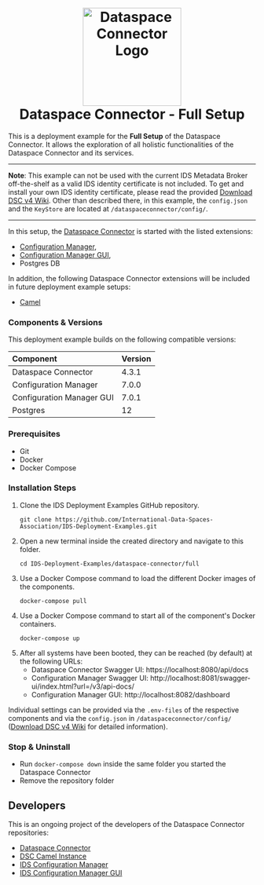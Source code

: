 <h1 align="center">
  <br>
  <a href="https://dataspace-connector.de/dsc_logo.svg"><img src="https://dataspace-connector.de/dsc_logo.svg" alt="Dataspace Connector Logo" width="200"></a>
  <br>
      Dataspace Connector - Full Setup
  <br>
</h1>

This is a deployment example for the **Full Setup** of the Dataspace Connector. It allows the exploration of all holistic functionalities of the Dataspace Connector and its services. 

---

**Note**: 
This example can not be used with the current IDS Metadata Broker off-the-shelf as a valid IDS identity certificate is not included. 
To get and install your own IDS identity certificate, please read the provided [Download DSC v4 Wiki](https://international-data-spaces-association.github.io/DataspaceConnector/assets/files/dsc_v4_wiki.zip).
Other than described there, in this example, the `config.json` and the `KeyStore` are located at  `/dataspaceconnector/config/`.

---

In this setup, the [Dataspace Connector](https://github.com/International-Data-Spaces-Association/DataspaceConnector) is started with the listed extensions:
* [Configuration Manager](https://github.com/International-Data-Spaces-Association/IDS-ConfigurationManager), 
* [Configuration Manager GUI](https://github.com/International-Data-Spaces-Association/IDS-ConfigurationManager-UI), 
* Postgres DB

In addition, the following Dataspace Connector extensions will be included in future deployment example setups:
* [Camel](https://github.com/International-Data-Spaces-Association/DSC-Camel-Instance)


### Components & Versions
This deployment example builds on the following compatible versions:

| Component | Version |
|:----------|:--------|
| Dataspace Connector | 4.3.1 |
| Configuration Manager | 7.0.0 |
| Configuration Manager GUI | 7.0.1 |
| Postgres | 12 |

### Prerequisites
  - Git
  - Docker
  - Docker Compose

### Installation Steps
1. Clone the IDS Deployment Examples GitHub repository.
    ```
    git clone https://github.com/International-Data-Spaces-Association/IDS-Deployment-Examples.git
    ```
2. Open a new terminal inside the created directory and navigate to this folder.
    ```
    cd IDS-Deployment-Examples/dataspace-connector/full
    ```
3. Use a Docker Compose command to load the different Docker images of the components.
    ```
    docker-compose pull
    ```
4. Use a Docker Compose command to start all of the component's Docker containers.
   ```
   docker-compose up
   ```    
5. After all systems have been booted, they can be reached (by default) at the following URLs:
   - Dataspace Connector Swagger UI: https://localhost:8080/api/docs
   - Configuration Manager Swagger UI: http://localhost:8081/swagger-ui/index.html?url=/v3/api-docs/
   - Configuration Manager GUI: http://localhost:8082/dashboard

Individual settings can be provided via the `.env-files` of the respective components and via the `config.json` in `/dataspaceconnector/config/` ([Download DSC v4 Wiki](https://international-data-spaces-association.github.io/DataspaceConnector/assets/files/dsc_v4_wiki.zip) for detailed information).

### Stop & Uninstall
  - Run `docker-compose down` inside the same folder you started the Dataspace Connector
  - Remove the repository folder

## Developers

This is an ongoing project of the developers of the Dataspace Connector repositories:
* [Dataspace Connector](https://github.com/International-Data-Spaces-Association/DataspaceConnector)
* [DSC Camel Instance](https://github.com/International-Data-Spaces-Association/DSC-Camel-Instance)
* [IDS Configuration Manager](https://github.com/International-Data-Spaces-Association/IDS-ConfigurationManager)
* [IDS Configuration Manager GUI](https://github.com/International-Data-Spaces-Association/IDS-ConfigurationManager-UI)





